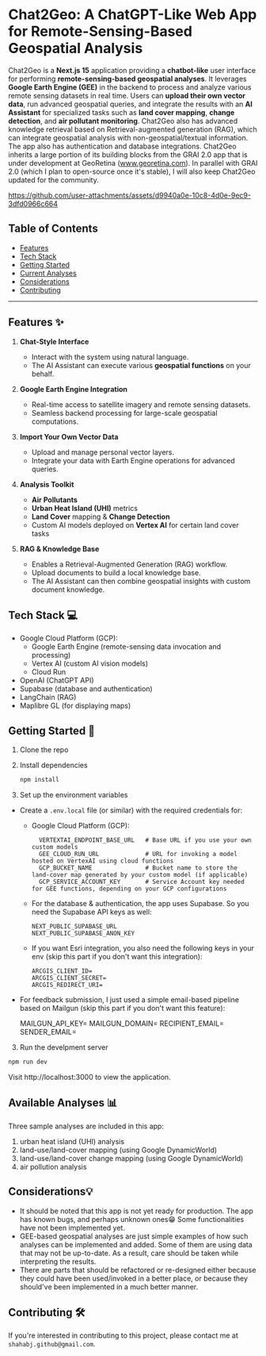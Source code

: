 # Chat2Geo: A ChatGPT-Like Web App for Remote-Sensing-Based Geospatial Analysis

Chat2Geo is a **Next.js 15** application providing a **chatbot-like** user interface for performing **remote-sensing-based geospatial analyses**. It leverages **Google Earth Engine (GEE)** in the backend to process and analyze various remote sensing datasets in real time. Users can **upload their own vector data**, run advanced geospatial queries, and integrate the results with an **AI Assistant** for specialized tasks such as **land cover mapping**, **change detection**, and **air pollutant monitoring**. Chat2Geo also has advanced knowledge retrieval based on Retrieval-augmented generation (RAG), which can integrate geospatial analysis with non-geospatial/textual information. The app also has authentication and database integrations. Chat2Geo inherits a large portion of its building blocks from the GRAI 2.0 app that is under development at GeoRetina (www.georetina.com). In parallel with GRAI 2.0 (which I plan to open-source once it's stable), I will also keep Chat2Geo updated for the community.


https://github.com/user-attachments/assets/d9940a0e-10c8-4d0e-9ec9-3dfd0966c664


## Table of Contents

- [Features](#features)
- [Tech Stack](#tech-stack)
- [Getting Started](#getting-started)
- [Current Analyses](#current-analyses)
- [Considerations](#considerations)
- [Contributing](#contributing)

---

## Features ✨

1. **Chat-Style Interface**

   - Interact with the system using natural language.
   - The AI Assistant can execute various **geospatial functions** on your behalf.

2. **Google Earth Engine Integration**

   - Real-time access to satellite imagery and remote sensing datasets.
   - Seamless backend processing for large-scale geospatial computations.

3. **Import Your Own Vector Data**

   - Upload and manage personal vector layers.
   - Integrate your data with Earth Engine operations for advanced queries.

4. **Analysis Toolkit**

   - **Air Pollutants**
   - **Urban Heat Island (UHI)** metrics
   - **Land Cover** mapping & **Change Detection**
   - Custom AI models deployed on **Vertex AI** for certain land cover tasks

5. **RAG & Knowledge Base**
   - Enables a Retrieval-Augmented Generation (RAG) workflow.
   - Upload documents to build a local knowledge base.
   - The AI Assistant can then combine geospatial insights with custom document knowledge.


## Tech Stack 💻
- Google Cloud Platform (GCP):
   - Google Earth Engine (remote-sensing data invocation and processing)
   - Vertex AI (custom AI vision models)
   - Cloud Run
- OpenAI (ChatGPT API)
- Supabase (database and authentication)
- LangChain (RAG)
- Maplibre GL (for displaying maps)

## Getting Started 🚀

1. Clone the repo

2. Install dependencies

   ```bash
   npm install
   ```

3. Set up the environment variables

- Create a `.env.local` file (or similar) with the required credentials for:

  - Google Cloud Platform (GCP):
    ```
      VERTEXTAI_ENDPOINT_BASE_URL   # Base URL if you use your own custom models
      GEE_CLOUD_RUN_URL             # URL for invoking a model hosted on VertexAI using cloud functions
      GCP_BUCKET_NAME               # Bucket name to store the land-cover map generated by your custom model (if applicable)
      GCP_SERVICE_ACCOUNT_KEY       # Service Account key needed for GEE functions, depending on your GCP configurations
    ```
  - For the database & authentication, the app uses Supabase. So you need the Supabase API keys as well:

        NEXT_PUBLIC_SUPABASE_URL
        NEXT_PUBLIC_SUPABASE_ANON_KEY

  - If you want Esri integration, you also need the following keys in your env (skip this part if you don't want this integration):

        ARCGIS_CLIENT_ID=
        ARCGIS_CLIENT_SECRET=
        ARCGIS_REDIRECT_URI=

- For feedback submission, I just used a simple email-based pipeline based on Mailgun (skip this part if you don't want this feature):

     MAILGUN_API_KEY=
     MAILGUN_DOMAIN=
     RECIPIENT_EMAIL=
     SENDER_EMAIL=

3. Run the develpment server

```bash
npm run dev
```

Visit http://localhost:3000 to view the application.



## Available Analyses 📊

Three sample analyses are included in this app: 
   1. urban heat island (UHI) analysis
   2. land-use/land-cover mapping (using Google DynamicWorld)
   3. land-use/land-cover change mapping (using Google DynamicWorld)
   4. air pollution analysis


## Considerations💡

- It should be noted that this app is not yet ready for production. The app has known bugs, and perhaps unknown ones😁 Some functionalities have not been implemented yet.
- GEE-based geospatial analyses are just simple examples of how such analyses can be implemented and added. Some of them are using data that may not be up-to-date. As a result, care should be taken while interpreting the results.
- There are parts that should be refactored or re-designed either because they could have been used/invoked in a better place, or because they should've been implemented in a much better manner.


## Contributing 🛠️

If you're interested in contributing to this project, please contact me at `shahabj.github@gmail.com`.
